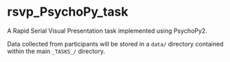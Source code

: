 # rsvp_PsychoPy_task
A Rapid Serial Visual Presentation task implemented using PsychoPy2.

Data collected from participants will be stored in a `data/` directory contained within the main `_TASKS_/` directory.
